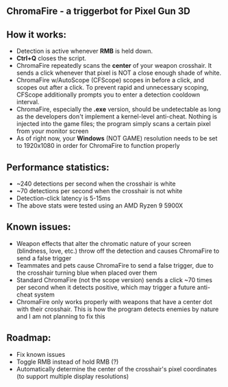 ChromaFire - a triggerbot for Pixel Gun 3D
------------------------------------------------------------------

How it works:
------------------------------------------------------------------
- Detection is active whenever **RMB** is held down.
- **Ctrl+Q** closes the script.
- ChromaFire repeatedly scans the **center** of your weapon crosshair. 
It sends a click whenever that pixel is NOT a close enough shade 
of white.
- ChromaFire w/AutoScope (CFScope) scopes in before a click, and
scopes out after a click. To prevent rapid and unnecessary scoping,
CFScope additionally prompts you to enter a detection cooldown
interval.
- ChromaFire, especially the **.exe** version, should be undetectable
as long as the developers don't implement a kernel-level anti-cheat.
Nothing is injected into the game files; the program simply scans
a certain pixel from your monitor screen
- As of right now, your **Windows** (NOT GAME) resolution needs to be
set to 1920x1080 in order for ChromaFire to function properly

Performance statistics:
------------------------------------------------------------------
- ~240 detections per second when the crosshair is white
- ~70 detections per second when the crosshair is not white
- Detection-click latency is 5-15ms
- The above stats were tested using an AMD Ryzen 9 5900X
  
Known issues:
------------------------------------------------------------------
- Weapon effects that alter the chromatic nature of your screen
(blindness, love, etc.) throw off the detection and causes 
ChromaFire to send a false trigger
- Teammates and pets cause ChromaFire to send a false trigger, due 
to the crosshair turning blue when placed over them
- Standard ChromaFire (not the scope version) sends a click ~70
times per second when it detects positive, which may trigger a
future anti-cheat system
- ChromaFire only works properly with weapons that have a center
dot with their crosshair. This is how the program detects enemies
by nature and I am not planning to fix this

Roadmap:
------------------------------------------------------------------
- Fix known issues
- Toggle RMB instead of hold RMB (?)
- Automatically determine the center of the crosshair's pixel 
coordinates (to support multiple display resolutions)
